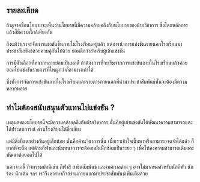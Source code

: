 ## รายละเอียด
ถ้าดูจากชื่อนโยบายจะเห็นว่านโยบายนี้มีความคล้ายคลึงกับนโยบายของฝ่ายวิชาการ ซึ่งโดยหลักการแล้วก็มีความใกล้เคียงกัน

ถึงแม้ว่าเราจะจัดการแข่งขันขึ้นภายในโรงเรียนอยู่แล้ว แต่การนำการแข่งขันภายนอกโรงเรียนมาประชาสัมพันธ์ด้วยควบคู่กันไปด้วย ย่อมดีกว่าสำหรับผู้เข้าแข่งขัน

การมีตัวเลือกที่หลากหลายย่อมเป็นผลดี ถ้าต้องการที่จะเริ่มจากการแข่งขันภายในโรงเรียนแล้วค่อยออกไปแข่งขันรายการที่ใหญ่กว่าก็สามารถทำได้

ซึ่งทั้งการจัดการแข่งขันภายในโรงเรียนและรายการภายนอกที่นำมาประชาสัมพันธ์นั้นจะต้องมีความหลากหลาย

## ทำไมต้องสนับสนุนตัวแทนไปแข่งขัน ?

เหตุผลของนโยบายนี้จะมีความคล้ายคลึงกับฝ่ายวิชาการ นั่นคือผู้เข้าแข่งขันได้พัฒนาความสามารถและได้ประสบการณ์ ส่วนโรงเรียนได้ชื่อเสียง

แต่มีสิ่งที่แตกต่างกันอยู่เล็กน้อย นั่นคือด้านวิชาการนั้น เมื่อเราเข้าใจเนื้อหาหรือสามารถจดจำได้แล้ว ก็ยากที่จะลืม แต่ด้านกีฬาและนันทนาการจะต้องหมั่นฝึกซ้อมเป็นระยะ ๆ เพื่อให้คงความสามารถเดิมและพัฒนาต่อยอดไปได้

นอกจากนี้ กิจกรรมปกติเช่น กีฬาสี สาธิตสัมพันธ์ และเทศกาลต่าง ๆ อาจไม่มากพอสำหรับนักกีฬา นักร้อง นักเต้น ฯลฯ เราจึงควรหากิจกรรมภายนอกมาประชาสัมพันธ์เพิ่มเติมด้วย
<!--stackedit_data:
eyJoaXN0b3J5IjpbNzAxMTg5MjIzLC0xNjgwNzY3NTcsMTcyOD
Q1NzExNl19
-->